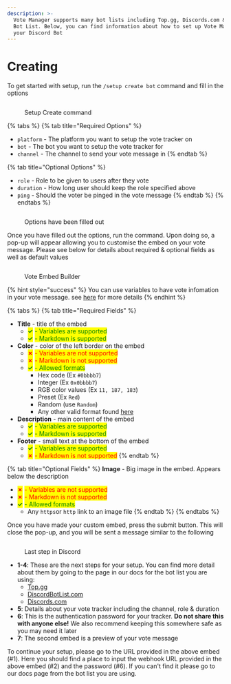 ```yaml
---
description: >-
  Vote Manager supports many bot lists including Top.gg, Discords.com & Discord
  Bot List. Below, you can find information about how to set up Vote Manager for
  your Discord Bot
---
```


# Creating

To get started with setup, run the `/setup create bot` command and fill in the options

<figure><img src="../.gitbook/assets/Bot Create #1.png" alt=""><figcaption><p>Setup Create command</p></figcaption></figure>

{% tabs %}
{% tab title="Required Options" %}
* `platform` - The platform you want to setup the vote tracker on
* `bot` - The bot you want to setup the vote tracker for
* `channel` - The channel to send your vote message in
{% endtab %}

{% tab title="Optional Options" %}
* `role` - Role to be given to users after they vote
* `duration` - How long user should keep the role specified above
* `ping` - Should the voter be pinged in the vote message
{% endtab %}
{% endtabs %}

<figure><img src="../.gitbook/assets/Bot Create #2.png" alt=""><figcaption><p>Options have been filled out</p></figcaption></figure>

Once you have filled out the options, run the command. Upon doing so, a  pop-up will appear allowing you to customise the embed on your vote message. Please see below for details about required & optional fields as well as default values

<figure><img src="../.gitbook/assets/Bot Create #3.png" alt=""><figcaption><p>Vote Embed Builder</p></figcaption></figure>

{% hint style="success" %}
You can use variables to have vote infomation in your vote message. see [here](../variables.md) for more details
{% endhint %}

{% tabs %}
{% tab title="Required Fields" %}
* **Title** - title of the embed
  * <mark style="color:green;">**✓**</mark> <mark style="color:green;"></mark><mark style="color:green;">- Variables are supported</mark>
  * <mark style="color:green;">**✓**</mark> <mark style="color:green;"></mark><mark style="color:green;">- Markdown is supported</mark>
* **Color** - color of the left border on the embed
  * <mark style="color:red;">**✗**</mark> <mark style="color:red;"></mark><mark style="color:red;">- Variables are not supported</mark>
  * <mark style="color:red;">**✗**</mark> <mark style="color:red;"></mark><mark style="color:red;">- Markdown is not supported</mark>
  * <mark style="color:green;">**✓**</mark> <mark style="color:green;"></mark><mark style="color:green;">- Allowed formats</mark>
    * Hex code (Ex `#0bbbb7`)
    * Integer (Ex `0x0bbbb7`)
    * RGB color values (Ex `11, 187, 183`)
    * Preset (Ex `Red`)
    * Random (use `Random`)
    * Any other valid format found [here](https://discord.js.org/#/docs/main/main/typedef/ColorResolvable)
* **Description** - main content of the embed
  * <mark style="color:green;">**✓**</mark> <mark style="color:green;"></mark><mark style="color:green;">- Variables are supported</mark>
  * <mark style="color:green;">**✓**</mark> <mark style="color:green;"></mark><mark style="color:green;">- Markdown is supported</mark>
* **Footer** - small text at the bottom of the embed
  * <mark style="color:green;">**✓**</mark> <mark style="color:green;"></mark><mark style="color:green;">- Variables are supported</mark>
  * <mark style="color:red;">**✗**</mark> <mark style="color:red;"></mark><mark style="color:red;">- Markdown is not supported</mark>
{% endtab %}

{% tab title="Optional Fields" %}
**Image** - Big image in the embed. Appears below the description

* <mark style="color:red;">**✗**</mark> <mark style="color:red;"></mark><mark style="color:red;">- Variables are not supported</mark>
* <mark style="color:red;">**✗**</mark> <mark style="color:red;"></mark><mark style="color:red;">- Markdown is not supported</mark>
* <mark style="color:green;">**✓**</mark> <mark style="color:green;"></mark><mark style="color:green;">- Allowed formats</mark>
  * Any `https`or `http` link to an image file
{% endtab %}
{% endtabs %}

Once you have made your custom embed, press the submit button. This will close the pop-up, and you will be sent a message similar to the following

<figure><img src="../.gitbook/assets/Bot Create #4.png" alt=""><figcaption><p>Last step in Discord</p></figcaption></figure>

* **1-4**: These are the next steps for your setup. You can find more detail about them by going to the page in our docs for the bot list you are using:
  * [Top.gg](topgg.md)
  * [DiscordBotList.com](broken-reference)
  * [Discords.com](broken-reference)
* **5**: Details about your vote tracker including the channel, role & duration
* **6**: This is the authentication password for your tracker. **Do not share this with anyone else!** We also recommend keeping this somewhere safe as you may need it later
* **7**: The second embed is a preview of your vote message

To continue your setup, please go to the URL provided in the above embed (#1). Here you should find a place to input the webhook URL provided in the above embed (#2) and the password (#6). If you can't find it please go to our docs page from the bot list you are using.
